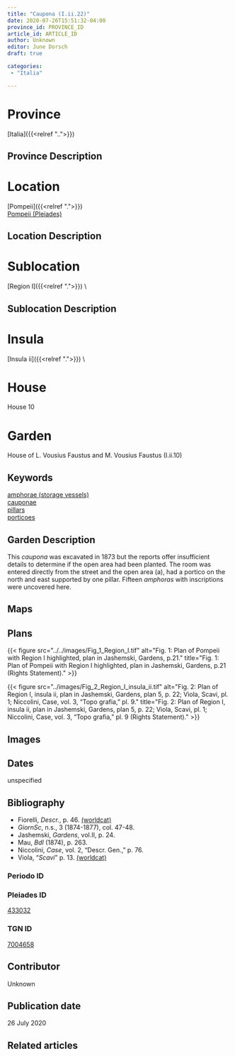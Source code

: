 ```yaml
---
title: "Caupona (I.ii.22)"
date: 2020-07-26T15:51:32-04:00
province_id: PROVINCE_ID
article_id: ARTICLE_ID
author: Unknown
editor: June Dorsch
draft: true

categories:
 - "Italia"

---
```


# Province

[Italia]({{<relref "..">}})

## Province Description

<!-- DESCRIPTION -->


# Location

[Pompeii]({{<relref ".">}}) \
[Pompeii (Pleiades)](https://pleiades.stoa.org/places/433032)

## Location Description

<!-- LEAVE THIS BLANK FOR NOW -->

# Sublocation

[Region I]({{<relref ".">}}) \

## Sublocation Description

<!-- DESCRIPTION -->

# Insula

[Insula ii]({{<relref ".">}}) \

# House

House 10

# Garden

House of L. Vousius Faustus and M. Vousius Faustus (I.ii.10)

## Keywords

[amphorae (storage vessels)](http://vocab.getty.edu/page/aat/300148696)  
[cauponae](http://vocab.getty.edu/page/aat/300005208)  
[pillars](http://vocab.getty.edu/page/aat/300264605)  
[porticoes](http://vocab.getty.edu/page/aat/300004145)  

## Garden Description

This *caupona* was excavated in 1873 but the reports offer insufficient details to determine if the open area had been planted. The room was entered directly from the street and the open area (a), had a portico on the north and east supported by one pillar. Fifteen *amphoras* with inscriptions were uncovered here.

## Maps

<!--
OLD WAY (DO NOT USE)
![alt_text](../../images/image_name.ext)
*CAPTION*

NEW WAY ↓↓↓↓
{{< figure src="../../images/image_name.ext" alt="ALT_TEXT" title="CAPTION" >}}
-->

## Plans

{{< figure src="../../images/Fig_1_Region_I.tif" alt="Fig. 1: Plan of Pompeii with Region I highlighted, plan in Jashemski, Gardens, p.21." title="Fig. 1: Plan of Pompeii with Region I highlighted, plan in Jashemski, Gardens, p.21 (Rights Statement)." >}}

{{< figure src="../images/Fig_2_Region_I_insula_ii.tif" alt="Fig. 2: Plan of Region I, insula ii, plan in Jashemski, Gardens, plan 5, p. 22; Viola, Scavi, pl. 1; Niccolini, Case, vol. 3, “Topo grafia,” pl. 9." title="Fig. 2: Plan of Region I, insula ii, plan in Jashemski, Gardens, plan 5, p. 22; Viola, Scavi, pl. 1; Niccolini, Case, vol. 3, “Topo grafia,” pl. 9 (Rights Statement)." >}}

## Images


## Dates

unspecified

## Bibliography

* Fiorelli, *Descr.*, p. 46. [(worldcat)](http://www.worldcat.org/oclc/908272023)
* *GiornSc*, n.s., 3 (1874-1877), col. 47-48.
* Jashemski, *Gardens*, vol.II, p. 24.
* Mau, *BdI* (1874), p. 263.
* Niccolini, *Case*, vol. 2, “Descr. Gen.,” p. 76.
* Viola, “*Scavi*” p. 13. [(worldcat)](http://www.worldcat.org/oclc/715087975)

### Periodo ID

<!-- [PERIODO_ID](https://pleiades.stoa.org/places/PLEIADES_ID) -->

### Pleiades ID

[433032](https://pleiades.stoa.org/places/433032)

### TGN ID

[7004658](http://vocab.getty.edu/page/tgn/7004658)

## Contributor

Unknown

## Publication date

26 July 2020

## Related articles

<!-- Links to other related articles. Leave blank for now -->
